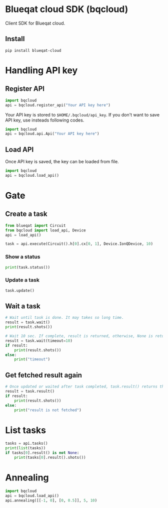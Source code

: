 # Blueqat cloud SDK (bqcloud)
Client SDK for Blueqat cloud.

## Install
`pip install blueqat-cloud`

# Handling API key
## Register API
```py
import bqcloud
api = bqcloud.register_api("Your API key here")
```

Your API key is stored to `$HOME/.bqcloud/api_key`.
If you don't want to save API key, use insteads following codes.

```py
import bqcloud
api = bqcloud.api.Api("Your API key here")
```

## Load API
Once API key is saved, the key can be loaded from file.

```py
import bqcloud
api = bqcloud.load_api()
```

# Gate

## Create a task
```py
from blueqat import Circuit
from bqcloud import load_api, Device
api = load_api()

task = api.execute(Circuit().h[0].cx[0, 1], Device.IonQDevice, 10)
```

### Show a status
```py
print(task.status())
```

### Update a task
```py
task.update()
```

## Wait a task
```py
# Wait until task is done. It may takes so long time.
result = task.wait()
print(result.shots())
```

```py
# Wait 10 sec. If complete, result is returned, otherwise, None is returned.
result = task.wait(timeout=10)
if result:
    print(result.shots())
else:
    print("timeout")
```

## Get fetched result again
```py
# Once updated or waited after task completed, task.result() returns the result.
result = task.result()
if result:
    print(result.shots())
else:
    print("result is not fetched")
```

# List tasks
```py
tasks = api.tasks()
print(list(tasks))
if tasks[0].result() is not None:
    print(tasks[0].result().shots())
```

# Annealing
```py
import bqcloud
api = bqcloud.load_api()
api.annealing([[-1, 0], [0, 0.5]], 5, 10)
```
